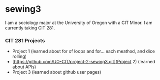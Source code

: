 # sewing3

I am a sociology major at the University of Oregon with a CIT Minor. I am currently taking CIT 281.

### CIT 281 Projects

- Project 1 (learned about for of loops and for... each meathod, and dice rolling)
- [https://github.com/UO-CIT/project-2-sewing3.git](Project 2) (learned about APIs)
- Project 3 (learned about github user pages)
